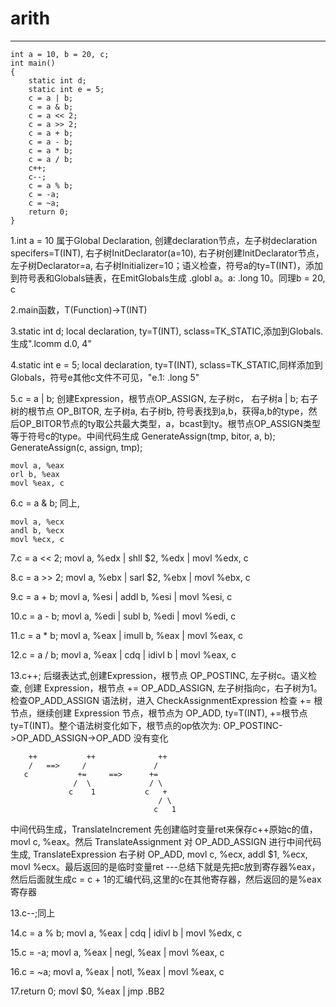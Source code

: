 # arith 
---
```
int a = 10, b = 20, c;
int main()
{
    static int d;
    static int e = 5;
    c = a | b;
    c = a & b;
    c = a << 2;
    c = a >> 2;
    c = a + b;
    c = a - b;
    c = a * b;
    c = a / b;
    c++;
    c--;
    c = a % b;
    c = -a;
    c = ~a;
    return 0;
}
```

1.int a = 10 属于Global Declaration, 创建declaration节点，左子树declaration specifers=T(INT), 右子树InitDeclarator(a=10), 右子树创建InitDeclarator节点，左子树Declarator=a, 右子树Initializer=10；语义检查，符号a的ty=T(INT)，添加到符号表和Globals链表，在EmitGlobals生成 .globl a。a: .long 10。同理b = 20, c

2.main函数，T(Function)->T(INT)

3.static int d; local declaration, ty=T(INT), sclass=TK_STATIC,添加到Globals. 生成".lcomm d.0, 4"

4.static int e = 5; local declaration, ty=T(INT), sclass=TK_STATIC,同样添加到Globals，符号e其他c文件不可见，"e.1: .long 5"

5.c = a | b; 创建Expression，根节点OP_ASSIGN, 左子树c， 右子树a | b; 右子树的根节点 OP_BITOR, 左子树a, 右子树b, 符号表找到a,b，获得a,b的type，然后OP_BITOR节点的ty取公共最大类型，a，bcast到ty。根节点OP_ASSIGN类型等于符号c的type。中间代码生成 GenerateAssign(tmp, bitor, a, b); 
GenerateAssign(c, assign, tmp);
```
movl a, %eax
orl b, %eax
movl %eax, c
```

6.c = a & b; 同上, 
```
movl a, %ecx
andl b, %ecx
movl %ecx, c
```

7.c = a << 2; movl a, %edx | shll $2, %edx | movl %edx, c

8.c = a >> 2; movl a, %ebx | sarl $2, %ebx | movl %ebx, c

9.c = a + b; movl a, %esi | addl b, %esi | movl %esi, c

10.c = a - b; movl a, %edi | subl b, %edi | movl %edi, c

11.c = a * b; movl a, %eax | imull b, %eax | movl %eax, c

12.c = a / b; movl a, %eax | cdq | idivl b | movl %eax, c

13.c++; 后缀表达式,创建Expression，根节点 OP_POSTINC, 左子树c。语义检查, 创建 Expression，根节点 += OP_ADD_ASSIGN, 左子树指向c，右子树为1。检查OP_ADD_ASSIGN 语法树，进入 CheckAssignmentExpression 检查 += 根节点，继续创建 Expression 节点，根节点为 OP_ADD, ty=T(INT), +=根节点ty=T(INT)。整个语法树变化如下，根节点的op依次为: OP_POSTINC->OP_ADD_ASSIGN->OP_ADD 没有变化
```
    ++           ++              ++
    /   ==>     /               /
   c           +=     ==>      +=
              /  \             / \
             c    1           c   +
                                 / \    
                                c   1
```
中间代码生成，TranslateIncrement 先创建临时变量ret来保存c++原始c的值，movl c, %eax。然后 TranslateAssignment 对 OP_ADD_ASSIGN 进行中间代码生成, TranslateExpression 右子树 OP_ADD, movl c, %ecx, addl $1, %ecx, movl %ecx。最后返回的是临时变量ret
---总结下就是先把c放到寄存器%eax，然后后面就生成c = c + 1的汇编代码,这里的c在其他寄存器，然后返回的是%eax寄存器

13.c--;同上

14.c = a % b; movl a, %eax | cdq | idivl b | movl %edx, c

15.c = -a; movl a, %eax | negl, %eax | movl %eax, c

16.c = ~a; movl a, %eax | notl, %eax | movl %eax, c

17.return 0; movl $0, %eax | jmp .BB2